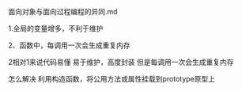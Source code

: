 面向对象与面向过程编程的异同.md

1.全局的变量增多，不利于维护

2、函数中，每调用一次会生成重复内存 

2相对1来说代码易懂 易于维护，高度封装
但是每调用一次会生成重复内存 

怎么解决
利用构造函数，将公用方法或属性挂载到prototype原型上
